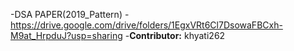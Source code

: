 -DSA PAPER(2019_Pattern)
-https://drive.google.com/drive/folders/1EgxVRt6Cl7DsowaFBCxh-M9at_HrpduJ?usp=sharing
-**Contributor:** khyati262
